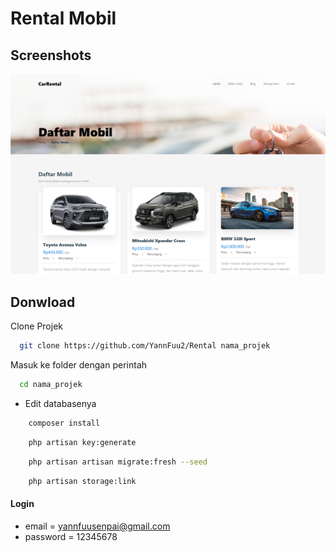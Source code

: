 # Rental Mobil

## Screenshots

![preview img](/preview.png)

## Donwload

Clone Projek

```bash
  git clone https://github.com/YannFuu2/Rental nama_projek
```

Masuk ke folder dengan perintah

```bash
  cd nama_projek
```

-  Edit databasenya

```bash
    composer install
```

```bash
    php artisan key:generate
```

```bash
    php artisan artisan migrate:fresh --seed
```

```bash
    php artisan storage:link
```

#### Login

-   email = yannfuusenpai@gmail.com
-   password = 12345678
